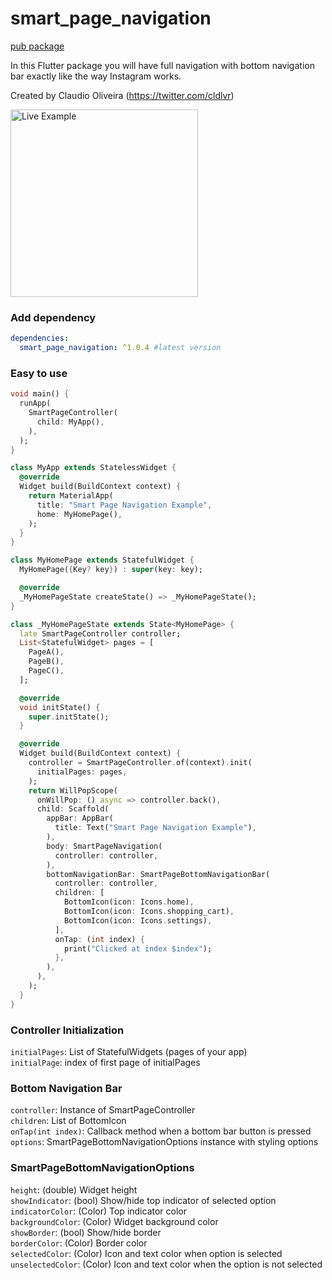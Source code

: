 # smart_page_navigation

[pub package](https://pub.dartlang.org/packages/smart_page_navigation)

In this Flutter package you will have full navigation with bottom navigation bar exactly like the way Instagram works.

Created by Claudio Oliveira (https://twitter.com/cldlvr)

<img src="https://github.com/claudiooliveira/smart_page_navigation/blob/main/live_example.gif?raw=true" alt="Live Example" width="300"/>

### Add dependency

```yaml
dependencies:
  smart_page_navigation: ^1.0.4 #latest version
```

### Easy to use

```dart
void main() {
  runApp(
    SmartPageController(
      child: MyApp(),
    ),
  );
}

class MyApp extends StatelessWidget {
  @override
  Widget build(BuildContext context) {
    return MaterialApp(
      title: "Smart Page Navigation Example",
      home: MyHomePage(),
    );
  }
}

class MyHomePage extends StatefulWidget {
  MyHomePage({Key? key}) : super(key: key);

  @override
  _MyHomePageState createState() => _MyHomePageState();
}

class _MyHomePageState extends State<MyHomePage> {
  late SmartPageController controller;
  List<StatefulWidget> pages = [
    PageA(),
    PageB(),
    PageC(),
  ];

  @override
  void initState() {
    super.initState();
  }

  @override
  Widget build(BuildContext context) {
    controller = SmartPageController.of(context).init(
      initialPages: pages,
    );
    return WillPopScope(
      onWillPop: () async => controller.back(),
      child: Scaffold(
        appBar: AppBar(
          title: Text("Smart Page Navigation Example"),
        ),
        body: SmartPageNavigation(
          controller: controller,
        ),
        bottomNavigationBar: SmartPageBottomNavigationBar(
          controller: controller,
          children: [
            BottomIcon(icon: Icons.home),
            BottomIcon(icon: Icons.shopping_cart),
            BottomIcon(icon: Icons.settings),
          ],
          onTap: (int index) {
            print("Clicked at index $index");
          },
        ),
      ),
    );
  }
}
```

### Controller Initialization

`initialPages`: List of StatefulWidgets (pages of your app)\
`initialPage`: index of first page of initialPages

### Bottom Navigation Bar

`controller`: Instance of SmartPageController\
`children`: List of BottomIcon\
`onTap(int index)`: Callback method when a bottom bar button is pressed\
`options`: SmartPageBottomNavigationOptions instance with styling options

### SmartPageBottomNavigationOptions

`height`: (double) Widget height\
`showIndicator`: (bool) Show/hide top indicator of selected option\
`indicatorColor`: (Color) Top indicator color\
`backgroundColor`: (Color) Widget background color\
`showBorder`: (bool) Show/hide border\
`borderColor`: (Color) Border color\
`selectedColor`: (Color) Icon and text color when option is selected\
`unselectedColor`: (Color) Icon and text color when the option is not selected
